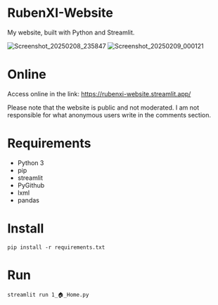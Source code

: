 # RubenXI-Website
 My website, built with Python and Streamlit. 

![Screenshot_20250208_235847](https://github.com/user-attachments/assets/06741e2b-0689-4176-a662-df5decc036e1)
![Screenshot_20250209_000121](https://github.com/user-attachments/assets/af331fca-e61a-4e0e-a034-a47d34186645)

# Online
Access online in the link:
https://rubenxi-website.streamlit.app/

Please note that the website is public and not moderated. I am not responsible for what anonymous users write in the comments section.

# Requirements
- Python 3
- pip
- streamlit
- PyGithub
- lxml
- pandas

# Install
```
pip install -r requirements.txt
```

# Run
```
streamlit run 1_🏠_Home.py
```
